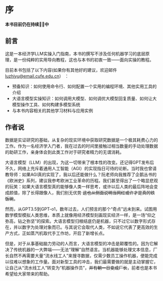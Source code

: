 # 序

**本书目前仍在持续✍🏼中**

## 前言

这是一本经济学LLM实操入门指南，本书的撰写不涉及任何机器学习的底层原理，是一份纯粹的实用导向教程，这也与本书的初衷一致——面向实操的教程。

目前本书包括了以下内容(如果你有其他好的建议，欢迎邮件[luzhiyu@email.cufe.edu.cn](mailto:luzhiyu@email.cufe.edu.cn)） ：

- 预备知识：如何使用命令行、如何配置一个实用的编程环境、其他实用工具的介绍
- 大语言模型实操知识：如何调用大模型、如何调优大模型回复质量、如何让大模型操作工具、如何构建多模型系统
- 与本书内容相关的其他学习材料与应用实例

## 作者说

数据是实证研究的基础，从复杂的现实环境中获取研究数据是一个极其耗费心力的工作。作为一名经济学入门者，我在过去的时间里接触过相当数量的手动处理数据的助研工作，亲身体会到此类工作对于研究者精力的无谓消耗。

大语言模型（LLM）的出现，为这一切带来了根本性的改变。还记得GPT发布后不久，网络上充斥着通用人工智能（AGI）的实现指日可待的论断。当时我也曾请教导师：如果AGI真的实现了，我以后还能做什么？阮老师向我推荐了企鹅丛书的《欧洲史》系列，建议我参考欧洲工业革命的历程。我们甚至得出了一个略显悲观的玩笑：如果大语言模型真的能够像人类一样思考，或许以后人类的最后阵地会变成颜值，除了长得跟像人，我们别无优势 ~~这也从侧面说明当网红或许才是真的铁饭碗~~。

然而，从GPT3.5到GPT-o1，数年过去，人们预言的那个“奇点”远未到来。试图用数学模型模拟人类思维，本质上就像用经济模型刻画现实经济一样，是一场“仰之弥高，钻之弥坚”的探索。大语言模型归根结底仍是机器，只不过它以数字形式存在，并以数字为处理对象而已。与其说它会取代人类，不如说它代表了更高效的生产方式，正如蒸汽机取代手工作坊，开启了新增长点。

但是，对于从事基础脑力劳动的人而言，大语言模型的冲击是颠覆性的。因为它解决了传统机器的一大弊端——无法“理解”自然语言。当机器能够处理文本信息，厂长自然不再需要大量“流水线工人”来搜寻数据，仅需少数员工操作机器，便能完成以往难以想象的工作量。面对新型工具的冲击，我们最需要做的就是主动掌握它，让自己从“流水线工人”转变为“机器操作员”，~~并有朝一日变成厂长~~，前者也是本书希望给大家带来的帮助。
